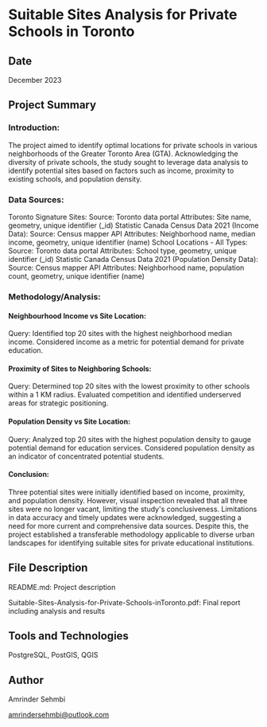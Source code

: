 # Suitable Sites Analysis for Private Schools in Toronto

## Date

December 2023

## Project Summary

### Introduction:
The project aimed to identify optimal locations for private schools in various neighborhoods of the Greater Toronto Area (GTA). Acknowledging the diversity of private schools, the study sought to leverage data analysis to identify potential sites based on factors such as income, proximity to existing schools, and population density.

### Data Sources:

Toronto Signature Sites:
Source: Toronto data portal
Attributes: Site name, geometry, unique identifier (_id)
Statistic Canada Census Data 2021 (Income Data):
Source: Census mapper API
Attributes: Neighborhood name, median income, geometry, unique identifier (name)
School Locations - All Types:
Source: Toronto data portal
Attributes: School type, geometry, unique identifier (_id)
Statistic Canada Census Data 2021 (Population Density Data):
Source: Census mapper API
Attributes: Neighborhood name, population count, geometry, unique identifier (name)

### Methodology/Analysis:

#### Neighbourhood Income vs Site Location:

Query: Identified top 20 sites with the highest neighborhood median income.
Considered income as a metric for potential demand for private education.

#### Proximity of Sites to Neighboring Schools:

Query: Determined top 20 sites with the lowest proximity to other schools within a 1 KM radius.
Evaluated competition and identified underserved areas for strategic positioning.

#### Population Density vs Site Location:

Query: Analyzed top 20 sites with the highest population density to gauge potential demand for education services.
Considered population density as an indicator of concentrated potential students.

#### Conclusion:
Three potential sites were initially identified based on income, proximity, and population density. However, visual inspection revealed that all three sites were no longer vacant, limiting the study's conclusiveness. Limitations in data accuracy and timely updates were acknowledged, suggesting a need for more current and comprehensive data sources. Despite this, the project established a transferable methodology applicable to diverse urban landscapes for identifying suitable sites for private educational institutions.

## File Description

README.md: Project description

Suitable-Sites-Analysis-for-Private-Schools-inToronto.pdf: Final report including analysis and results


## Tools and Technologies

PostgreSQL, PostGIS, QGIS

## Author

Amrinder Sehmbi

amrindersehmbi@outlook.com
